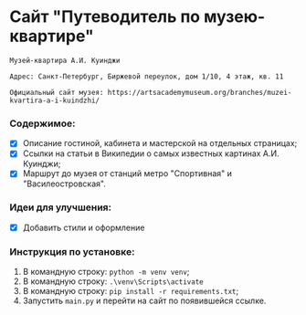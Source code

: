 <!-- <h1>Заголовок</h1> -->
# Сайт "Путеводитель по музею-квартире"

`Музей-квартира А.И. Куинджи`

`Адрес: Санкт-Петербург, Биржевой переулок, дом 1/10, 4 этаж, кв. 11`

`Официальный сайт музея: https://artsacademymuseum.org/branches/muzei-kvartira-a-i-kuindzhi/`

### Содержимое:

- [x] Описание гостиной, кабинета и мастерской на отдельных страницах;
- [x] Ссылки на статьи в Википедии о самых известных картинах А.И. Куинджи;
- [x] Маршрут до музея от станций метро "Спортивная" и "Василеостровская".
  
### Идеи для улучшения:
- [x] Добавить стили и оформление

### Инструкция по установке:
1) В командную строку: `python -m venv venv`;
2) В командную строку: `.\venv\Scripts\activate`
3) В командную строку: `pip install -r requirements.txt`;
4) Запустить `main.py` и перейти на сайт по появившейся ссылке.
